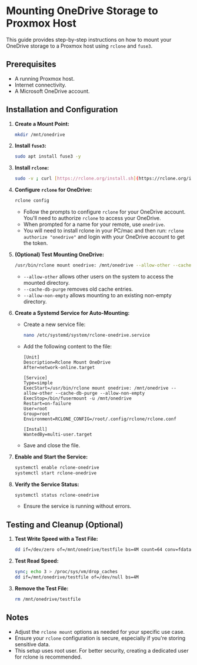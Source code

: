 # Mounting OneDrive Storage to Proxmox Host

This guide provides step-by-step instructions on how to mount your OneDrive storage to a Proxmox host using `rclone` and `fuse3`.

## Prerequisites

* A running Proxmox host.
* Internet connectivity.
* A Microsoft OneDrive account.

## Installation and Configuration

1.  **Create a Mount Point:**

    ```bash
    mkdir /mnt/onedrive
    ```

2.  **Install `fuse3`:**

    ```bash
    sudo apt install fuse3 -y
    ```

3.  **Install `rclone`:**

    ```bash
    sudo -v ; curl [https://rclone.org/install.sh](https://rclone.org/install.sh) | sudo bash
    ```

4.  **Configure `rclone` for OneDrive:**

    ```bash
    rclone config
    ```

    * Follow the prompts to configure `rclone` for your OneDrive account. You'll need to authorize `rclone` to access your OneDrive.
    * When prompted for a name for your remote, use `onedrive`.
    * You will need to install rclone in your PC/mac and then run: `rclone authorize "onedrive"` and login with your OneDrive account to get the token.

5.  **(Optional) Test Mounting OneDrive:**

    ```bash
    /usr/bin/rclone mount onedrive: /mnt/onedrive --allow-other --cache-db-purge --allow-non-empty
    ```

    * `--allow-other` allows other users on the system to access the mounted directory.
    * `--cache-db-purge` removes old cache entries.
    * `--allow-non-empty` allows mounting to an existing non-empty directory.

6.  **Create a Systemd Service for Auto-Mounting:**

    * Create a new service file:

        ```bash
        nano /etc/systemd/system/rclone-onedrive.service
        ```

    * Add the following content to the file:

        ```
        [Unit]
        Description=Rclone Mount OneDrive
        After=network-online.target

        [Service]
        Type=simple
        ExecStart=/usr/bin/rclone mount onedrive: /mnt/onedrive --allow-other --cache-db-purge --allow-non-empty
        ExecStop=/bin/fusermount -u /mnt/onedrive
        Restart=on-failure
        User=root
        Group=root
        Environment=RCLONE_CONFIG=/root/.config/rclone/rclone.conf

        [Install]
        WantedBy=multi-user.target
        ```

    * Save and close the file.

7.  **Enable and Start the Service:**

    ```bash
    systemctl enable rclone-onedrive
    systemctl start rclone-onedrive
    ```

8.  **Verify the Service Status:**

    ```bash
    systemctl status rclone-onedrive
    ```

    * Ensure the service is running without errors.

## Testing and Cleanup (Optional)

1.  **Test Write Speed with a Test File:**

    ```bash
    dd if=/dev/zero of=/mnt/onedrive/testfile bs=4M count=64 conv=fdatasync
    ```

2.  **Test Read Speed:**

    ```bash
    sync; echo 3 > /proc/sys/vm/drop_caches
    dd if=/mnt/onedrive/testfile of=/dev/null bs=4M
    ```

3.  **Remove the Test File:**

    ```bash
    rm /mnt/onedrive/testfile
    ```

## Notes

* Adjust the `rclone mount` options as needed for your specific use case.
* Ensure your `rclone` configuration is secure, especially if you're storing sensitive data.
* This setup uses root user. For better security, creating a dedicated user for rclone is recommended.
